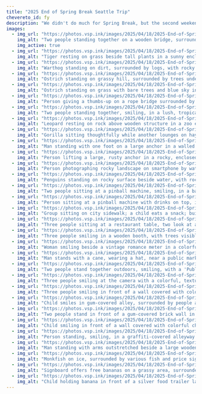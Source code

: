 ```yaml
---
title: "2025 End of Spring Break Seattle Trip"
chevereto_id: fy
description: "We didn't do much for Spring Break, but the second weekend of break, we made an overnight trip to Seattle. While it was a short trip, it was jam-packed with time together, and I'm glad we got to go. We explored Seattle, ate good food, Belinda and I went out, and the next day, we went to the Zoo. There is no need to get into the story about driving out of our way to find food that could appease everybody's different wants, and how hangry people got."
images:
  - img_url: "https://photos.vsp.ink/images/2025/04/18/2025-End-of-Spring-Break-Seattle-Trip---26-of-31.jpeg"
    img_alt: "Two people standing together on a wooden bridge, surrounded by lush greenery."
    img_active: true
  - img_url: "https://photos.vsp.ink/images/2025/04/18/2025-End-of-Spring-Break-Seattle-Trip---31-of-31.jpeg"
    img_alt: "Tiger resting on grass beside tall plants in a sunny enclosure."
  - img_url: "https://photos.vsp.ink/images/2025/04/18/2025-End-of-Spring-Break-Seattle-Trip---30-of-31.jpeg"
    img_alt: "Warthog standing on dirt, surrounded by logs, with rocky cliff and shrubs in the background."
  - img_url: "https://photos.vsp.ink/images/2025/04/18/2025-End-of-Spring-Break-Seattle-Trip---29-of-31.jpeg"
    img_alt: "Ostrich standing on grassy hill, surrounded by trees under a cloudy sky."
  - img_url: "https://photos.vsp.ink/images/2025/04/18/2025-End-of-Spring-Break-Seattle-Trip---28-of-31.jpeg"
    img_alt: "Ostrich standing on grass with bare trees and blue sky in the background."
  - img_url: "https://photos.vsp.ink/images/2025/04/18/2025-End-of-Spring-Break-Seattle-Trip---27-of-31.jpeg"
    img_alt: "Person giving a thumbs-up on a rope bridge surrounded by lush greenery."
  - img_url: "https://photos.vsp.ink/images/2025/04/18/2025-End-of-Spring-Break-Seattle-Trip---25-of-31.jpeg"
    img_alt: "Two people standing together, smiling, in a lush, tropical garden setting."
  - img_url: "https://photos.vsp.ink/images/2025/04/18/2025-End-of-Spring-Break-Seattle-Trip---24-of-31.jpeg"
    img_alt: "Leopard resting on rock above wooden structure in a zoo enclosure."
  - img_url: "https://photos.vsp.ink/images/2025/04/18/2025-End-of-Spring-Break-Seattle-Trip---23-of-31.jpeg"
    img_alt: "Gorilla sitting thoughtfully while another lounges on hay in a rocky enclosure."
  - img_url: "https://photos.vsp.ink/images/2025/04/18/2025-End-of-Spring-Break-Seattle-Trip---22-of-31.jpeg"
    img_alt: "Man standing with one foot on a large anchor in a walled outdoor area."
  - img_url: "https://photos.vsp.ink/images/2025/04/18/2025-End-of-Spring-Break-Seattle-Trip---21-of-31.jpeg"
    img_alt: "Person lifting a large, rusty anchor in a rocky, enclosed area."
  - img_url: "https://photos.vsp.ink/images/2025/04/18/2025-End-of-Spring-Break-Seattle-Trip---20-of-31.jpeg"
    img_alt: "Person photographing rocky landscape on smartphone by water."
  - img_url: "https://photos.vsp.ink/images/2025/04/18/2025-End-of-Spring-Break-Seattle-Trip---19-of-31.jpeg"
    img_alt: "Penguins standing on rocky surface beside water, with rocky cliffs in the background."
  - img_url: "https://photos.vsp.ink/images/2025/04/18/2025-End-of-Spring-Break-Seattle-Trip---18-of-31.jpeg"
    img_alt: "Two people sitting at a pinball machine, smiling, in a bar with drinks."
  - img_url: "https://photos.vsp.ink/images/2025/04/18/2025-End-of-Spring-Break-Seattle-Trip---17-of-31.jpeg"
    img_alt: "Person sitting at a pinball machine with drinks on top, in a dimly lit room."
  - img_url: "https://photos.vsp.ink/images/2025/04/18/2025-End-of-Spring-Break-Seattle-Trip---16-of-31.jpeg"
    img_alt: "Group sitting on city sidewalk; a child eats a snack; buildings and streetlights illuminate the background."
  - img_url: "https://photos.vsp.ink/images/2025/04/18/2025-End-of-Spring-Break-Seattle-Trip---15-of-31.jpeg"
    img_alt: "Three people sitting at a restaurant table, two look at a phone. Drinks and condiments on the table."
  - img_url: "https://photos.vsp.ink/images/2025/04/18/2025-End-of-Spring-Break-Seattle-Trip---14-of-31.jpeg"
    img_alt: "Three people smiling in a wooden booth, with trees visible through the window behind them."
  - img_url: "https://photos.vsp.ink/images/2025/04/18/2025-End-of-Spring-Break-Seattle-Trip---13-of-31.jpeg"
    img_alt: "Woman smiling beside a vintage romance meter in a colorful, decorated indoor setting."
  - img_url: "https://photos.vsp.ink/images/2025/04/18/2025-End-of-Spring-Break-Seattle-Trip---12-of-31.jpeg"
    img_alt: "Man stands with a cane, wearing a hat, near a public market sign. Cars and buildings are in the background."
  - img_url: "https://photos.vsp.ink/images/2025/04/18/2025-End-of-Spring-Break-Seattle-Trip---11-of-31.jpeg"
    img_alt: "Two people stand together outdoors, smiling, with a 'Public Market' sign and crowded market area in the background."
  - img_url: "https://photos.vsp.ink/images/2025/04/18/2025-End-of-Spring-Break-Seattle-Trip---10-of-31.jpeg"
    img_alt: "Three people smiling at the camera with a colorful, textured wall in the background."
  - img_url: "https://photos.vsp.ink/images/2025/04/18/2025-End-of-Spring-Break-Seattle-Trip---9-of-31.jpeg"
    img_alt: "Three people smiling in front of a wall covered with colorful chewing gum."
  - img_url: "https://photos.vsp.ink/images/2025/04/18/2025-End-of-Spring-Break-Seattle-Trip---8-of-31.jpeg"
    img_alt: "Child smiles in gum-covered alley, surrounded by people and red brick walls."
  - img_url: "https://photos.vsp.ink/images/2025/04/18/2025-End-of-Spring-Break-Seattle-Trip---7-of-31.jpeg"
    img_alt: "Two people stand in front of a gum-covered brick wall in an alley."
  - img_url: "https://photos.vsp.ink/images/2025/04/18/2025-End-of-Spring-Break-Seattle-Trip---6-of-31.jpeg"
    img_alt: "Child smiling in front of a wall covered with colorful chewing gum, inside an alley."
  - img_url: "https://photos.vsp.ink/images/2025/04/18/2025-End-of-Spring-Break-Seattle-Trip---5-of-31.jpeg"
    img_alt: "Person standing, smiling, in a graffiti-covered alleyway with people in the background."
  - img_url: "https://photos.vsp.ink/images/2025/04/18/2025-End-of-Spring-Break-Seattle-Trip---4-of-31.jpeg"
    img_alt: "Man standing with arms outstretched beside a large wooden Sasquatch statue in a room with sunlight."
  - img_url: "https://photos.vsp.ink/images/2025/04/18/2025-End-of-Spring-Break-Seattle-Trip---3-of-31.jpeg"
    img_alt: "Monkfish on ice, surrounded by various fish and price signs, in a seafood market display."
  - img_url: "https://photos.vsp.ink/images/2025/04/18/2025-End-of-Spring-Break-Seattle-Trip---2-of-31.jpeg"
    img_alt: "Signboard offers free bananas on a grassy area, surrounded by people standing and walking."
  - img_url: "https://photos.vsp.ink/images/2025/04/18/2025-End-of-Spring-Break-Seattle-Trip---1-of-31.jpeg"
    img_alt: "Child holding banana in front of a silver food trailer labeled 'Community Banana Stand' in a sunny urban setting."
---
```

